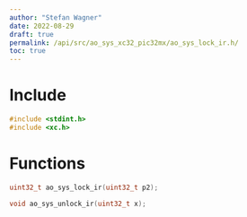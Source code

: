 ```yaml
---
author: "Stefan Wagner"
date: 2022-08-29
draft: true
permalink: /api/src/ao_sys_xc32_pic32mx/ao_sys_lock_ir.h/
toc: true
---
```


# Include

```c
#include <stdint.h>
#include <xc.h>
```

# Functions

```c
uint32_t ao_sys_lock_ir(uint32_t p2);
```

```c
void ao_sys_unlock_ir(uint32_t x);
```
